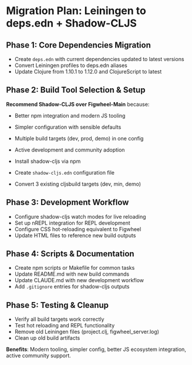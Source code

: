 # Migration Plan: Leiningen to deps.edn + Shadow-CLJS

## Phase 1: Core Dependencies Migration
- Create `deps.edn` with current dependencies updated to latest versions
- Convert Leiningen profiles to deps.edn aliases
- Update Clojure from 1.10.1 to 1.12.0 and ClojureScript to latest

## Phase 2: Build Tool Selection & Setup
**Recommend Shadow-CLJS over Figwheel-Main** because:
- Better npm integration and modern JS tooling
- Simpler configuration with sensible defaults
- Multiple build targets (dev, prod, demo) in one config
- Active development and community adoption

- Install shadow-cljs via npm 
- Create `shadow-cljs.edn` configuration file
- Convert 3 existing cljsbuild targets (dev, min, demo)

## Phase 3: Development Workflow
- Configure shadow-cljs watch modes for live reloading
- Set up nREPL integration for REPL development
- Configure CSS hot-reloading equivalent to Figwheel
- Update HTML files to reference new build outputs

## Phase 4: Scripts & Documentation
- Create npm scripts or Makefile for common tasks
- Update README.md with new build commands
- Update CLAUDE.md with new development workflow
- Add `.gitignore` entries for shadow-cljs outputs

## Phase 5: Testing & Cleanup
- Verify all build targets work correctly
- Test hot reloading and REPL functionality
- Remove old Leiningen files (project.clj, figwheel_server.log)
- Clean up old build artifacts

**Benefits**: Modern tooling, simpler config, better JS ecosystem integration, active community support.